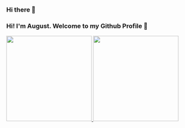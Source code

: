 ### Hi there 👋

<!--
**AugustRush/AugustRush** is a ✨ _special_ ✨ repository because its `README.md` (this file) appears on your GitHub profile.

Here are some ideas to get you started:

- 🔭 I’m currently working on ...
- 🌱 I’m currently learning ...
- 👯 I’m looking to collaborate on ...
- 🤔 I’m looking for help with ...
- 💬 Ask me about ...
- 📫 How to reach me: ...
- 😄 Pronouns: ...
- ⚡ Fun fact: ...
-->


### Hi! I'm August. Welcome to my Github Profile 👋


<a href="https://github.com/AugustRush">
  <img height="225" src="https://github-readme-stats.vercel.app/api?username=augustrush&show_icons=true&theme=dark&include_all_commits=true&count_private=true"/>
  <img height="225" src="https://github-readme-stats.vercel.app/api/top-langs/?username=augustrush&theme=gray"/>
</a>
